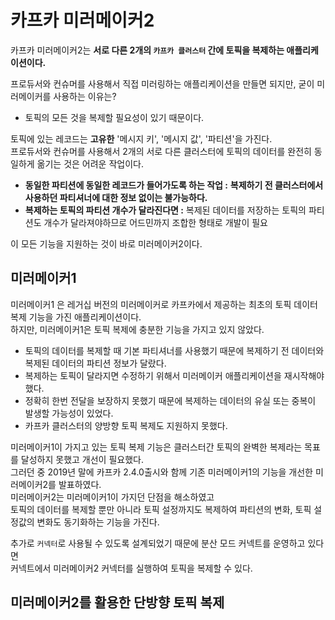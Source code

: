 # 카프카 미러메이커2

카프카 미러메이커2는 **서로 다른 2개의 `카프카 클러스터` 간에 토픽을 복제하는 애플리케이션이다.**        
     
프로듀서와 컨슈머를 사용해서 직접 미러링하는 애플리케이션을 만들면 되지만, 굳이 미러메이커를 사용하는 이유는?  
* 토픽의 모든 것을 복제할 필요성이 있기 때문이다.    
    
토픽에 있는 레코드는 **고유한** '메시지 키', '메시지 값', '파티션'을 가진다.         
프로듀서와 컨슈머를 사용해서 2개의 서로 다른 클러스터에 토픽의 데이터를 완전히 동일하게 옮기는 것은 어려운 작업이다.    
  
* **동일한 파티션에 동일한 레코드가 들어가도록 하는 작업 :** **복제하기 전 클러스터에서 사용하던 파티셔너에 대한 정보 없이는 불가능하다.**    
* **복제하는 토픽의 파티션 개수가 달라진다면 :** 복제된 데이터를 저장하는 토픽의 파티션도 개수가 달라져야하므로 어드민까지 조합한 형태로 개발이 필요  
    
이 모든 기능을 지원하는 것이 바로 미러메이커2이다.    

## 미러메이커1 
미러메이커1 은 레거십 버전의 미러메이커로 카프카에서 제공하는 최초의 토픽 데이터 복제 기능을 가진 애플리케이션이다.  
하지만, 미러메이커1은 토픽 복제에 충분한 기능을 가지고 있지 않았다.   

* 토픽의 데이터를 복제할 때 기본 파티셔너를 사용했기 때문에 복제하기 전 데이터와 복제된 데이터의 파티션 정보가 달랐다.   
* 복제하는 토픽이 달라지면 수정하기 위해서 미러메이커 애플리케이션을 재시작해야했다.      
* 정확히 한번 전달을 보장하지 못했기 때문에 복제하는 데이터의 유실 또는 중복이 발생할 가능성이 있었다.     
* 카프카 클러스터의 양방향 토픽 복제도 지원하지 못했다.    
  
미러메이커1이 가지고 있는 토픽 복제 기능은 클러스터간 토픽의 완벽한 복제라는 목표를 달성하지 못했고 개선이 필요했다.      
그러던 중 2019년 말에 카프카 2.4.0출시와 함께 기존 미러메이커1의 기능을 개선한 미러메이커2를 발표하였다.   
미러메이커2는 미러메이커1이 가지던 단점을 해소하였고    
토픽의 데이터를 복제할 뿐만 아니라 토픽 설정까지도 복제하여 파티션의 변화, 토픽 설정값의 변화도 동기화하는 기능을 가진다.   

추가로 `커넥터`로 사용될 수 있도록 설계되었기 때문에 분산 모드 커넥트를 운영하고 있다면    
커넥트에서 미러메이커2 커넥터를 실행하여 토픽을 복제할 수 있다.     

## 미러메이커2를 활용한 단방향 토픽 복제  
